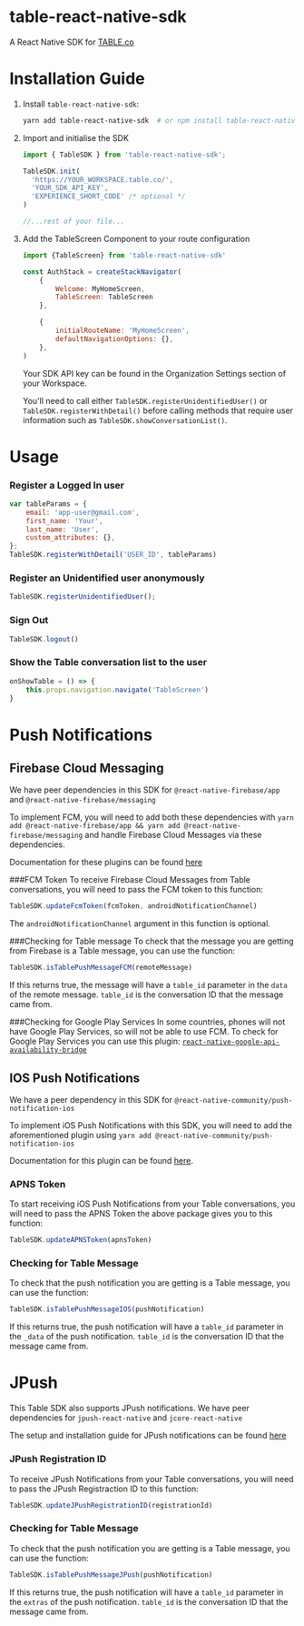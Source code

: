 # table-react-native-sdk
A React Native SDK for [TABLE.co](https://table.co)

# Installation Guide

1. Install `table-react-native-sdk`:

    ```bash
    yarn add table-react-native-sdk  # or npm install table-react-native-sdk
    ```

1. Import and initialise the SDK

    ```javascript
    import { TableSDK } from 'table-react-native-sdk';

    TableSDK.init(
      'https://YOUR_WORKSPACE.table.co/',
      'YOUR_SDK_API_KEY',
      'EXPERIENCE_SHORT_CODE' /* optional */
    )

    //...rest of your file...
    ```

1. Add the TableScreen Component to your route configuration

    ```javascript
    import {TableScreen} from 'table-react-native-sdk'

    const AuthStack = createStackNavigator(
        {
            Welcome: MyHomeScreen,
            TableScreen: TableScreen
        },

        {
            initialRouteName: 'MyHomeScreen',
            defaultNavigationOptions: {},
        },
    )
    ```

    Your SDK API key can be found in the Organization Settings section of your Workspace.

    You'll need to call either `TableSDK.registerUnidentifiedUser()` or `TableSDK.registerWithDetail()` before calling methods that require user information such as `TableSDK.showConversationList()`.

# Usage

### Register a Logged In user
```javascript
var tableParams = {
    email: 'app-user@gmail.com',
    first_name: 'Your',
    last_name: 'User',
    custom_attributes: {},
};
TableSDK.registerWithDetail('USER_ID', tableParams)
```

### Register an Unidentified user anonymously
```javascript
TableSDK.registerUnidentifiedUser();
```

### Sign Out
```javascript
TableSDK.logout()
```

### Show the Table conversation list to the user
```javascript
onShowTable = () => {
    this.props.navigation.navigate('TableScreen')
}
```

# Push Notifications

## Firebase Cloud Messaging
We have peer dependencies in this SDK for ```@react-native-firebase/app``` and ```@react-native-firebase/messaging```

To implement FCM, you will need to add both these dependencies with ```yarn add @react-native-firebase/app && yarn add @react-native-firebase/messaging``` and handle Firebase Cloud Messages via these dependencies.

Documentation for these plugins can be found [here](https://rnfirebase.io/messaging/usage)

###FCM Token
To receive Firebase Cloud Messages from Table conversations, you will need to pass the FCM token to this function:
```javascript
TableSDK.updateFcmToken(fcmToken, androidNotificationChannel)
```
The ```androidNotificationChannel``` argument in this function is optional.

###Checking for Table message
To check that the message you are getting from Firebase is a Table message, you can use the function:
```javascript
TableSDK.isTablePushMessageFCM(remoteMessage)
```
If this returns true, the message will have a ```table_id``` parameter in the ```data``` of the remote message. ```table_id``` is the conversation ID that the message came from.

###Checking for Google Play Services
In some countries, phones will not have Google Play Services, so will not be able to use FCM. To check for Google Play Services you can use this plugin: [```react-native-google-api-availability-bridge```](https://github.com/UCSD/react-native-google-api-availability-bridge)

## IOS Push Notifications
We have a peer dependency in this SDK for ```@react-native-community/push-notification-ios```

To implement iOS Push Notifications with this SDK, you will need to add the aforementioned plugin using ```yarn add @react-native-community/push-notification-ios```

Documentation for this plugin can be found [here](https://github.com/react-native-community/push-notification-ios).

### APNS Token
To start receiving iOS Push Notifications from your Table conversations, you will need to pass the APNS Token the above package gives you to this function:
```javascript
TableSDK.updateAPNSToken(apnsToken)
```

### Checking for Table Message
To check that the push notification you are getting is a Table message, you can use the function:
```javascript
TableSDK.isTablePushMessageIOS(pushNotification)
```
If this returns true, the push notification will have a ```table_id``` parameter in the ```_data``` of the push notification. ```table_id``` is the conversation ID that the message came from.

# JPush
This Table SDK also supports JPush notifications. We have peer dependencies for ```jpush-react-native``` and ```jcore-react-native```

The setup and installation guide for JPush notifications can be found [here](https://github.com/jpush/jpush-react-native)

### JPush Registration ID
To receive JPush Notifications from your Table conversations, you will need to pass the JPush Registraction ID to this function:
```javascript
TableSDK.updateJPushRegistrationID(registrationId)
```

### Checking for Table Message
To check that the push notification you are getting is a Table message, you can use the function:
```javascript
TableSDK.isTablePushMessageJPush(pushNotification)
```
If this returns true, the push notification will have a ```table_id``` parameter in the ```extras``` of the push notification. ```table_id``` is the conversation ID that the message came from.
